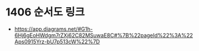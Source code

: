 # 1406 순서도 링크

-   https://app.diagrams.net/#G1h-6Hj6gEoHWdgm7rZXj62C82MSuwaE8C#%7B%22pageId%22%3A%22Aps0915Yrz-bU7p513cW%22%7D
